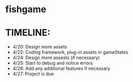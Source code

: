 # fishgame

# TIMELINE: 
- 4/20: Design more assets
- 4/22: Coding framework, plug-in assets in gameStates
- 4/24: Design more assests (if necessary)
- 4/25: Start to debug and notice errors
- 4/26: Add any additional features if necessary 
- 4/27: Project is due
